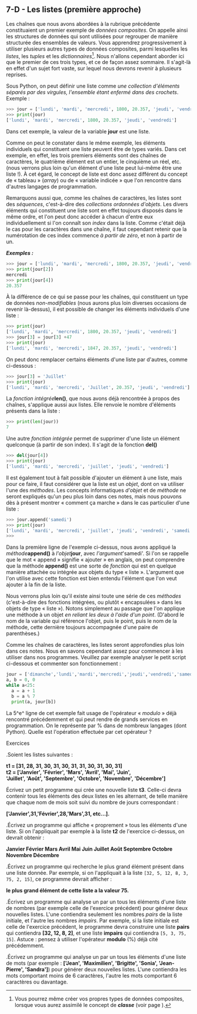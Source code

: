 ## 7-D - Les listes (première approche)

Les chaînes que nous avons abordées à la rubrique précédente
constituaient un premier exemple de *données composites*. On appelle
ainsi les structures de données qui sont utilisées pour regrouper de
manière structurée des ensembles de valeurs. Vous apprendrez
progressivement à utiliser plusieurs autres types de données composites,
parmi lesquelles les *listes*, les *tuples* et les *dictionnaires*[^note_22].
Nous n'allons cependant aborder ici que le premier de ces trois types,
et ce de façon assez sommaire. Il s'agit-là en effet d'un sujet fort
vaste, sur lequel nous devrons revenir à plusieurs reprises.

Sous Python, on peut définir une liste comme *une collection d'éléments
séparés par des virgules, l'ensemble étant enfermé dans des crochets*.
Exemple :



```python
>>> jour = ['lundi', 'mardi', 'mercredi', 1800, 20.357, 'jeudi', 'vendredi']
>>> print(jour)
['lundi', 'mardi', 'mercredi', 1800, 20.357, 'jeudi', 'vendredi']
```



Dans cet exemple, la valeur de la variable **jour** est une liste.

Comme on peut le constater dans le même exemple, les éléments
individuels qui constituent une liste peuvent être de types variés. Dans
cet exemple, en effet, les trois premiers éléments sont des chaînes de
caractères, le quatrième élément est un entier, le cinquième un réel,
etc. (nous verrons plus loin qu'un élément d'une liste peut lui-même
être une liste !). À cet égard, le concept de liste est donc assez
différent du concept de « tableau » (*array*) ou de « variable indicée »
que l'on rencontre dans d'autres langages de programmation.

Remarquons aussi que, comme les chaînes de caractères, les listes sont
des *séquences*, c'est-à-dire des *collections ordonnées d'objets*. Les
divers éléments qui constituent une liste sont en effet toujours
disposés dans le même ordre, et l'on peut donc accéder à chacun d'entre
eux individuellement si l'on connaît son *index* dans la liste. Comme
c'était déjà le cas pour les caractères dans une chaîne, il faut
cependant retenir que la numérotation de ces index commence *à partir de
zéro*, et non à partir de un.

***Exemples :***



```python
>>> jour = ['lundi', 'mardi', 'mercredi', 1800, 20.357, 'jeudi', 'vendredi']
>>> print(jour[2])
mercredi
>>> print(jour[4])
20.357
```



À la différence de ce qui se passe pour les chaînes, qui constituent un
type de données *non-modifiables* (nous aurons plus loin diverses
occasions de revenir là-dessus), il est possible de changer les éléments
individuels d'une liste :



```python
>>> print(jour)
['lundi', 'mardi', 'mercredi', 1800, 20.357, 'jeudi', 'vendredi']
>>> jour[3] = jour[3] +47
>>> print(jour)
['lundi', 'mardi', 'mercredi', 1847, 20.357, 'jeudi', 'vendredi']
```



On peut donc remplacer certains éléments d'une liste par d'autres, comme
ci-dessous :



```python
>>> jour[3] = 'Juillet'
>>> print(jour)
['lundi', 'mardi', 'mercredi', 'Juillet', 20.357, 'jeudi', 'vendredi']
```



La *fonction intégrée***len()**, que nous avons déjà rencontrée à propos
des chaînes, s'applique aussi aux listes. Elle renvoie le nombre
d'éléments présents dans la liste :



```python
>>> print(len(jour))
7
```



Une autre *fonction intégrée* permet de supprimer d'une liste un élément
quelconque (à partir de son index). Il s'agit de la fonction **del()**
[^note_23]:



```python
>>> del(jour[4])
>>> print(jour)
['lundi', 'mardi', 'mercredi', 'juillet', 'jeudi', 'vendredi']
```



Il est également tout à fait possible d'ajouter un élément à une liste,
mais pour ce faire, il faut considérer que la liste est un *objet*, dont
on va utiliser l'une des *méthodes*. Les concepts informatiques
*d'objet* et de *méthode* ne seront expliqués qu'un peu plus loin dans
ces notes, mais nous pouvons dès à présent montrer « comment ça marche »
dans le cas particulier d'une liste :



```python
>>> jour.append('samedi')
>>> print(jour)
['lundi', 'mardi', 'mercredi', 'juillet', 'jeudi', 'vendredi', 'samedi']
>>>
```



Dans la première ligne de l'exemple ci-dessus, nous avons appliqué la
*méthode***append()** à *l'objet***jour**, avec *l'argument*'samedi'. Si
l'on se rappelle que le mot « append » signifie « ajouter » en anglais,
on peut comprendre que la méthode **append()** est une sorte de
*fonction* qui est en quelque manière attachée ou intégrée aux objets du
type « liste ». L'argument que l'on utilise avec cette fonction est bien
entendu l'élément que l'on veut ajouter à la fin de la liste.

Nous verrons plus loin qu'il existe ainsi toute une série de ces
*méthodes* (c'est-à-dire des fonctions intégrées, ou plutôt «
encapsulées » dans les objets de type « liste »). Notons simplement au
passage que l'on applique une méthode à un objet *en reliant les deux à
l'aide d'un point*. (D'abord le nom de la variable qui référence
l'objet, puis le point, puis le nom de la méthode, cette dernière
toujours accompagnée d'une paire de parenthèses.)

Comme les chaînes de caractères, les listes seront approfondies plus
loin dans ces notes. Nous en savons cependant assez pour commencer à les
utiliser dans nos programmes. Veuillez par exemple analyser le petit
script ci-dessous et commenter son fonctionnement :



```python
jour = ['dimanche','lundi','mardi','mercredi','jeudi','vendredi','samedi']
a, b = 0, 0
while a<25:
  a = a + 1
  b = a % 7
  print(a, jour[b])
```



La 5^e^ ligne de cet exemple fait usage de l'opérateur « *modulo* » déjà
rencontré précédemment et qui peut rendre de grands services en
programmation. On le représente par % dans de nombreux langages (dont
Python). Quelle est l'opération effectuée par cet opérateur ?

Exercices

.Soient les listes suivantes :

**t1 = [31, 28, 31, 30, 31, 30, 31, 31, 30,
31, 30, 31]**\
**t2 = ['Janvier',
'Février',
'Mars',
'Avril',
'Mai',
'Juin',**\
**'Juillet',
'Août',
'Septembre',
'Octobre', 'Novembre',
'Décembre']**

Écrivez un petit programme qui crée une nouvelle liste **t3**. Celle-ci
devra contenir tous les éléments des deux listes en les alternant, de
telle manière que chaque nom de mois soit suivi du nombre de jours
correspondant :

**['Janvier',31,'Février',28,'Mars',31,
etc...].**

.Écrivez un programme qui affiche « proprement » tous les éléments d'une
liste. Si on l'appliquait par exemple à la liste **t2** de l'exercice
ci-dessus, on devrait obtenir :

**Janvier Février Mars Avril Mai Juin
Juillet Août Septembre Octobre Novembre Décembre**

.Écrivez un programme qui recherche le plus grand élément présent dans
une liste donnée. Par exemple, si on l'appliquait à la liste `[32, 5, 12, 8, 3, 75, 2, 15]`, ce
programme devrait afficher :

**le plus grand élément de cette liste a la
valeur 75.**

.Écrivez un programme qui analyse un
par un tous les éléments d'une liste de nombres (par exemple celle de
l'exercice précédent) pour générer deux nouvelles listes. L'une
contiendra seulement les nombres *pairs* de la liste initiale, et
l'autre les nombres *impairs*. Par exemple, si la liste initiale est
celle de l'exercice précédent, le programme devra construire une liste
**pairs** qui contiendra **[32, 12, 8,
2]**, et une liste **impairs** qui contiendra `[5, 3, 75, 15]`. Astuce : pensez à
utiliser l'opérateur **modulo** (%) déjà cité précédemment.

.Écrivez un programme qui analyse un par un
tous les éléments d'une liste de mots (par exemple : **['Jean',
'Maximilien',
'Brigitte',
'Sonia',
'Jean-Pierre',
'Sandra']**) pour
générer deux nouvelles listes. L'une contiendra les mots comportant
moins de 6 caractères, l'autre les mots comportant 6 caractères ou
davantage.


[^note_22]: Vous pourrez même créer vos propres types de données composites, lorsque vous aurez assimilé le concept de ***classe*** (voir page ).

[^note_23]: Il existe en fait tout un ensemble de techniques qui permettent de découper une liste en tranches, d'y insérer des groupes d'éléments, d'en enlever d'autres, etc., en utilisant une syntaxe particulière où n'interviennent que les index. Cet ensemble de techniques (qui peuvent aussi s'appliquer aux chaînes de caractères) porte le nom générique de *slicing* (tranchage). On le met en œuvre en plaçant plusieurs indices au lieu d'un seul entre les crochets que l'on accole au nom de la variable. Ainsi jour[1:3] désigne le sous-ensemble ['mardi', 'mercredi']. Ces techniques un peu particulières sont décrites plus loin (voir pages et suivantes).
